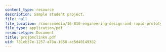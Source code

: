 ```yaml
---
content_type: resource
description: Sample student project.
file: null
file_location: /coursemedia/16-810-engineering-design-and-rapid-prototyping-january-iap-2007/781eb37e1257a78a1650ac5d40149382_projbmclinko.pdf
file_type: application/pdf
resourcetype: Document
title: projbmclinko.pdf
uid: 781eb37e-1257-a78a-1650-ac5d40149382
---
```

